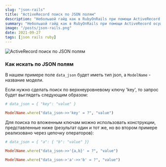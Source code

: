 ```yaml
---
slug: "json-rails"
title: "ActiveRecord поиск по JSON полям"
description: "Небольшой гайд как в RubyOnRails при помощи ActiveRecord осуществлять поиск по JSON полям. Также будет приведен пример, как сделать поиск по вложенным JSON полям. Небольшая шпаргалка на все случаи жизни."
summary: "Небольшой гайд как в RubyOnRails при помощи ActiveRecord осуществлять поиск по JSON полям. Также будет приведен пример, как сделать поиск по вложенным JSON полям. Небольшая шпаргалка на все случаи жизни."
image: "/posts/json-rails.png"
date: 2021-09-27
tags: [json rails ruby]
---
```


![ActiveRecord поиск по JSON полям](/posts/json-rails.png "ActiveRecord поиск по JSON полям")

### Как искать по JSON полям
В нашем примере поле `data_json` будет иметь тип json, а `ModelName` - название модели.

Если нужно сделать поиск по верхнеуровневому ключу 'key', то запрос будет выглядеть следующим образом:

```ruby
# data_json = { "key": "value" }

ModelName.where("data_json->>'key' = ?", "value")
```

Для поиска по вложенным ключам можно использовать конструкции, представленные ниже (результат один и тот же, но во втором примере реализовано через цепочку операторов):
```ruby
# data_json = { "a": { "b": "value" }}

ModelName.where("data_json->>'{a,b}' = ?", "value")

ModelName.where("data_json->'a'->>'b' = ?", "value")
```